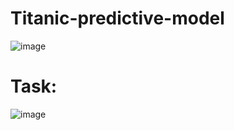 # Titanic-predictive-model
![image](https://github.com/user-attachments/assets/b2304fc2-25fa-48d8-8227-da41d04a8bb0)

# Task:
![image](https://github.com/user-attachments/assets/d407c477-773b-45be-8fa0-1318ec5dbf39)


